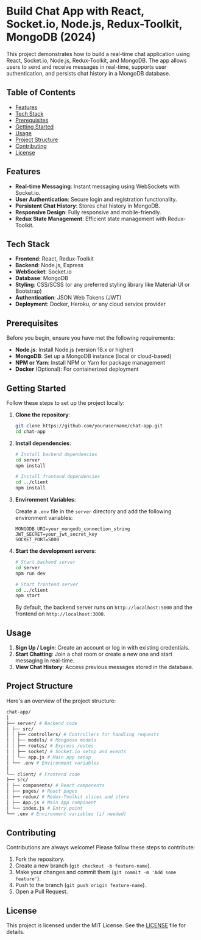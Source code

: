 # Build Chat App with React, Socket.io, Node.js, Redux-Toolkit, MongoDB (2024)

This project demonstrates how to build a real-time chat application using React, Socket.io, Node.js, Redux-Toolkit, and MongoDB. The app allows users to send and receive messages in real-time, supports user authentication, and persists chat history in a MongoDB database.

## Table of Contents

- [Features](#features)
- [Tech Stack](#tech-stack)
- [Prerequisites](#prerequisites)
- [Getting Started](#getting-started)
- [Usage](#usage)
- [Project Structure](#project-structure)
- [Contributing](#contributing)
- [License](#license)

## Features

- **Real-time Messaging**: Instant messaging using WebSockets with Socket.io.
- **User Authentication**: Secure login and registration functionality.
- **Persistent Chat History**: Stores chat history in MongoDB.
- **Responsive Design**: Fully responsive and mobile-friendly.
- **Redux State Management**: Efficient state management with Redux-Toolkit.

## Tech Stack

- **Frontend**: React, Redux-Toolkit
- **Backend**: Node.js, Express
- **WebSocket**: Socket.io
- **Database**: MongoDB
- **Styling**: CSS/SCSS (or any preferred styling library like Material-UI or Bootstrap)
- **Authentication**: JSON Web Tokens (JWT)
- **Deployment**: Docker, Heroku, or any cloud service provider

## Prerequisites

Before you begin, ensure you have met the following requirements:

- **Node.js**: Install Node.js (version 18.x or higher)
- **MongoDB**: Set up a MongoDB instance (local or cloud-based)
- **NPM or Yarn**: Install NPM or Yarn for package management
- **Docker** (Optional): For containerized deployment

## Getting Started

Follow these steps to set up the project locally:

1. **Clone the repository**:

   ```bash
   git clone https://github.com/yourusername/chat-app.git
   cd chat-app
   ```

2. **Install dependencies**:

   ```bash
   # Install backend dependencies
   cd server
   npm install

   # Install frontend dependencies
   cd ../client
   npm install
   ```

3. **Environment Variables**:

   Create a `.env` file in the `server` directory and add the following environment variables:

   ```env
   MONGODB_URI=your_mongodb_connection_string
   JWT_SECRET=your_jwt_secret_key
   SOCKET_PORT=5000
   ```

4. **Start the development servers**:

   ```bash
   # Start backend server
   cd server
   npm run dev

   # Start frontend server
   cd ../client
   npm start
   ```

   By default, the backend server runs on `http://localhost:5000` and the frontend on `http://localhost:3000`.

## Usage

1. **Sign Up / Login**: Create an account or log in with existing credentials.
2. **Start Chatting**: Join a chat room or create a new one and start messaging in real-time.
3. **View Chat History**: Access previous messages stored in the database.

## Project Structure

Here's an overview of the project structure:

```bash
chat-app/
│
├── server/ # Backend code
│ ├── src/
│ │ ├── controllers/ # Controllers for handling requests
│ │ ├── models/ # Mongoose models
│ │ ├── routes/ # Express routes
│ │ ├── socket/ # Socket.io setup and events
│ │ └── app.js # Main app setup
│ └── .env # Environment variables
│
└── client/ # Frontend code
├── src/
│ ├── components/ # React components
│ ├── pages/ # React pages
│ ├── redux/ # Redux-Toolkit slices and store
│ ├── App.js # Main App component
│ └── index.js # Entry point
└── .env # Environment variables (if needed)
```

## Contributing

Contributions are always welcome! Please follow these steps to contribute:

1. Fork the repository.
2. Create a new branch (`git checkout -b feature-name`).
3. Make your changes and commit them (`git commit -m 'Add some feature'`).
4. Push to the branch (`git push origin feature-name`).
5. Open a Pull Request.

## License

This project is licensed under the MIT License. See the [LICENSE](LICENSE) file for details.
